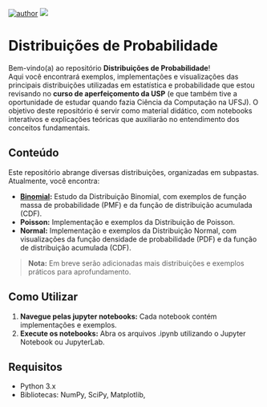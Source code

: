 [![author](https://img.shields.io/badge/author-Paola_Silva-red.svg)]([https://www.linkedin.com/in/paolaufsj/]([https://www.linkedin.com/in/paolaufsj/](https://www.linkedin.com/in/paolaufsj/))) [![](https://img.shields.io/badge/python-3.11+-blue.svg)](https://www.python.org/downloads/release/python-365/) 

# Distribuições de Probabilidade

Bem-vindo(a) ao repositório **Distribuições de Probabilidade**!  
Aqui você encontrará exemplos, implementações e visualizações das principais distribuições utilizadas em estatística e probabilidade que estou revisando no **curso de aperfeiçomento da USP** (e que também tive a oportunidade de estudar quando fazia Ciência da Computação na UFSJ). O objetivo deste repositório é servir como material didático, com notebooks interativos e explicações teóricas que auxiliarão no entendimento dos conceitos fundamentais.

## Conteúdo

Este repositório abrange diversas distribuições, organizadas em subpastas. Atualmente, você encontra:

- **[Binomial](./Binomial.ipynb):** Estudo da Distribuição Binomial, com exemplos de função massa de probabilidade (PMF) e da função de distribuição acumulada (CDF).
- **Poisson:** Implementação e exemplos da Distribuição de Poisson.
- **Normal:** Implementação e exemplos da Distribuição Normal, com visualizações da função densidade de probabilidade (PDF) e da função de distribuição acumulada (CDF).

> **Nota:** Em breve serão adicionadas mais distribuições e exemplos práticos para aprofundamento.

## Como Utilizar

1. **Navegue pelas jupyter notebooks:** Cada notebook contém implementações e exemplos.
2. **Execute os notebooks:** Abra os arquivos .ipynb utilizando o Jupyter Notebook ou JupyterLab.

## Requisitos

- Python 3.x
- Bibliotecas: NumPy, SciPy, Matplotlib, 
